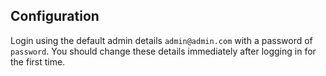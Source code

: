 ## Configuration

Login using the default admin details `admin@admin.com` with a password of `password`. You should change these details immediately after logging in for the first time.
